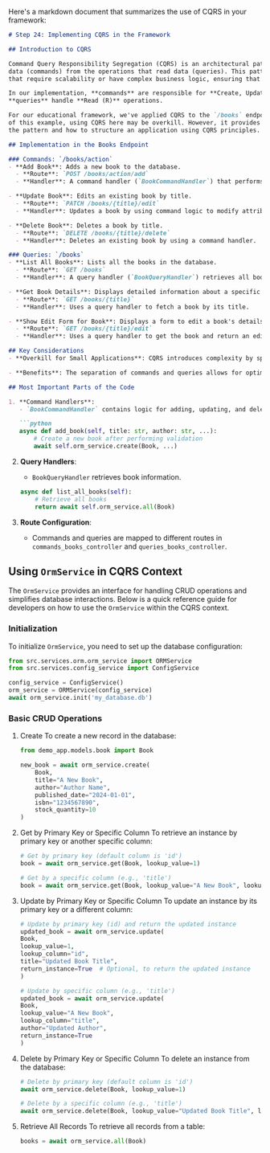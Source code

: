 Here's a markdown document that summarizes the use of CQRS in your framework:

```markdown
# Step 24: Implementing CQRS in the Framework

## Introduction to CQRS

Command Query Responsibility Segregation (CQRS) is an architectural pattern that separates the operations that modify
data (commands) from the operations that read data (queries). This pattern is particularly useful in applications
that require scalability or have complex business logic, ensuring that reads and writes are handled independently.

In our implementation, **commands** are responsible for **Create, Update, Delete (CUD)** operations, while
**queries** handle **Read (R)** operations.

For our educational framework, we've applied CQRS to the `/books` endpoint as a demo. Given the simplicity
of this example, using CQRS here may be overkill. However, it provides a good learning exercise for understanding
the pattern and how to structure an application using CQRS principles.

## Implementation in the Books Endpoint

### Commands: `/books/action`
- **Add Book**: Adds a new book to the database.
  - **Route**: `POST /books/action/add`
  - **Handler**: A command handler (`BookCommandHandler`) that performs a `create` operation for new books.

- **Update Book**: Edits an existing book by title.
  - **Route**: `PATCH /books/{title}/edit`
  - **Handler**: Updates a book by using command logic to modify attributes.

- **Delete Book**: Deletes a book by title.
  - **Route**: `DELETE /books/{title}/delete`
  - **Handler**: Deletes an existing book by using a command handler.

### Queries: `/books`
- **List All Books**: Lists all the books in the database.
  - **Route**: `GET /books`
  - **Handler**: A query handler (`BookQueryHandler`) retrieves all books.

- **Get Book Details**: Displays detailed information about a specific book.
  - **Route**: `GET /books/{title}`
  - **Handler**: Uses a query handler to fetch a book by its title.

- **Show Edit Form for Book**: Displays a form to edit a book's details.
  - **Route**: `GET /books/{title}/edit`
  - **Handler**: Uses a query handler to get the book and return an edit form.

## Key Considerations
- **Overkill for Small Applications**: CQRS introduces complexity by splitting the read and write logic. For simple CRUD operations (such as in our `/books` endpoint), this separation might be excessive. However, for applications with more complex business requirements or scalability needs, CQRS can be extremely beneficial.

- **Benefits**: The separation of commands and queries allows for optimized scaling of read and write operations independently. This can be helpful for complex microservices or event-driven architectures.

## Most Important Parts of the Code

1. **Command Handlers**:
   - `BookCommandHandler` contains logic for adding, updating, and deleting books.

   ```python
   async def add_book(self, title: str, author: str, ...):
       # Create a new book after performing validation
       await self.orm_service.create(Book, ...)
   ```

2. **Query Handlers**:
   - `BookQueryHandler` retrieves book information.

   ```python
   async def list_all_books(self):
       # Retrieve all books
       return await self.orm_service.all(Book)
   ```

3. **Route Configuration**:
   - Commands and queries are mapped to different routes in `commands_books_controller` and `queries_books_controller`.

## Using `OrmService` in CQRS Context

The `OrmService` provides an interface for handling CRUD operations and simplifies database interactions. 
Below is a quick reference guide for developers on how to use the `OrmService` within the CQRS context.

### Initialization

To initialize `OrmService`, you need to set up the database configuration:

```python
from src.services.orm.orm_service import ORMService
from src.services.config_service import ConfigService

config_service = ConfigService()
orm_service = ORMService(config_service)
await orm_service.init('my_database.db')
```

### Basic CRUD Operations

1. Create
To create a new record in the database:
    
    ```python
   from demo_app.models.book import Book

    new_book = await orm_service.create(
        Book,
        title="A New Book",
        author="Author Name",
        published_date="2024-01-01",
        isbn="1234567890",
        stock_quantity=10
    )
    ```

2. Get by Primary Key or Specific Column
   To retrieve an instance by primary key or another specific column:
   
    ```python
   # Get by primary key (default column is 'id')
   book = await orm_service.get(Book, lookup_value=1)
   
   # Get by a specific column (e.g., 'title')
   book = await orm_service.get(Book, lookup_value="A New Book", lookup_column="title")
    ```

3. Update by Primary Key or Specific Column
   To update an instance by its primary key or a different column:
   
    ```python
   # Update by primary key (id) and return the updated instance
   updated_book = await orm_service.update(
    Book,
    lookup_value=1,
    lookup_column="id",
    title="Updated Book Title",
    return_instance=True  # Optional, to return the updated instance
   )
   
   # Update by specific column (e.g., 'title')
   updated_book = await orm_service.update(
    Book,
    lookup_value="A New Book",
    lookup_column="title",
    author="Updated Author",
    return_instance=True
   )
    ```

4. Delete by Primary Key or Specific Column
   To delete an instance from the database:
    
   ```python
   # Delete by primary key (default column is 'id')
   await orm_service.delete(Book, lookup_value=1)

   # Delete by a specific column (e.g., 'title')
   await orm_service.delete(Book, lookup_value="Updated Book Title", lookup_column="title")
   ```

5. Retrieve All Records
    To retrieve all records from a table:
    
     ```python
     books = await orm_service.all(Book)
     ```

